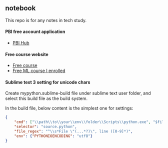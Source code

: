 ## notebook
This repo is for any notes in tech study.

#### PBI free account application
 - [PBI Hub](https://pbihub.cn/blog/190)

#### Free course website
 - [Free course](https://courses.analyticsvidhya.com/)
 - [Free ML course I enrolled](https://courses.analyticsvidhya.com/courses/take/get-started-with-scikit-learn-sklearn/texts/10754763-welcome-to-this-course)

#### Sublime text 3 setting for unicode chars

Create mypython.sublime-build file under sublime text user folder, and select this build file as the build system.

In the build file, below content is the simplest one for settings:
```json
{
    "cmd": ["\\path\\to\\your\\env\\folder\\Scripts\\python.exe", "$file"],
    "selector": "source.python",
    "file_regex": "^\\s*File \"(...*?)\", line ([0-9]*)",
    "env": {"PYTHONIOENCODING": "utf8"}
}
```
